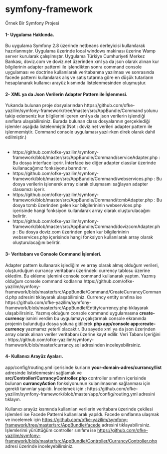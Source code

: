 # symfony-framework
Örnek Bir Symfony Projesi

<h4>1- Uygulama Hakkında.</h4>
Bu uygulama Symfony 2.8 üzerinde netbeans derleyicisi kullanılarak hazırlanmıştır. Uygulama üzerinde local windows makinası üzerine Wamp server kurularak çalışılmıştır.
Uygulama Türkiye Cumhuriyeti Merkez Bankası, doviz.com ve doviz.net üzerinden xml ya da json olarak alınan kur bilgilerinin
adapter patterni ile işlendikten sonra command console uygulaması ve doctrine kullanılarak veritabanına yazılması ve sonrasında facede patterni kullanılarak  alış ve satış tutarına göre en düşük tutarların hesaplanarak kullanıcı arayüz kısmında listelenmesinden oluşmuştur.

<h4>2- XML ya da Json Verilerin Adapter Pattern ile İşlenmesi.</h4>
Yukarıda bulunan proje dosyalarından https://github.com/ofke-yazilim/symfony-framework/tree/master/src/AppBundle/Command yolunu takip ederseniz 
kur bilgilerini içeren xml ya da json verilerin işlendiği sınıflara ulaşabilirsiniz. Burada bulunan class dosyalarının gerçeklediği işlemler aşağıda 
listelenmiştir.(Not : doviz.net verileri adapter pattern ile işlenmemiştir. Command console uygulaması yazılırken direk olarak dahil edilmiştir.)
<br><br>
<ul>
<li>https://github.com/ofke-yazilim/symfony-framework/blob/master/src/AppBundle/Command/serviceAdapter.php : Bu dosya interface içerir. 
    İnterface ise diğer adapter classlar üzerinde kullanacağımız fonksiyonu barındırır.</li>
<li>https://github.com/ofke-yazilim/symfony-framework/blob/master/src/AppBundle/Command/webservices.php : Bu dosya verilerin işlenerek array olarak oluşmasını sağlayan adapter classımızı içerir.</li>
<li>https://github.com/ofke-yazilim/symfony-framework/blob/master/src/AppBundle/Command/tcmbAdapter.php : Bu dosya tcmb üzerinden gelen kur bilgilerininin webservices.php içerisinde 
    hangi fonksiyon kullanılarak array olarak oluşturulacağını belirtir.</li>
<li>https://github.com/ofke-yazilim/symfony-framework/blob/master/src/AppBundle/Command/dovizcomAdapter.php : Bu dosya doviz.com üzerinden gelen kur bilgilerininin webservices.php içerisinde 
    hangi fonksiyon kullanılarak array olarak oluşturulacağını belirtir.</li>
</ul>

<h4>3- Veritabanı ve Console Command İşlemleri.</h4>
Adapter pattern kullanarak işlediğim ve array olarak almış olduğum verileri, oluşturduğum currancy veritabanı üzerindeki currency
tablosu üzerine ekledim. Bu ekleme işlemini console command kullanarak yaptım. Yazmış olduğum console command kodlarına https://github.com/ofke-yazilim/symfony-framework/blob/master/src/AppBundle/Command/CreateCurrancyCommand.php
adresini tıklayarak ulaşabilirsiniz. Currency entity sınıfına ise https://github.com/ofke-yazilim/symfony-framework/blob/master/src/AppBundle/Entity/currency.php tıklayarak ulaşabilirsiniz.
Yazmış olduğum console command uygulamasına <strong>create-currency</strong> ismini verdim bu uygulamayı çalıştırmak console ekranında projenin bulunduğu dosya yoluna gidilerek 
<strong>php app/console app:create-currency</strong> yazmamız yeterli olacaktır. Bu sayede xml ya da json üzerinden array olarak alınan veriler veritabanı üzerine kayıt edilir.
Veri Tabanı İçeriğini : https://github.com/ofke-yazilim/symfony-framework/blob/master/currancy.sql adresinden inceleyebilirsiniz.

<h4>4- Kullanıcı Arayüz Ayaları.</h4>
app/config/routing.yml içerisinde kurların <strong>your-domain-adres/currancy/list</strong> adresinde listelenmesini sağlamak ve 
<strong>src/Controller/CurrancyController.php</strong> controller sınıfının içerisinde bulunan <strong>currancyAction</strong> fonksiyonunun kulanılmasının sağlanması için 
gerekli tanımlar yapıldı. İncelemek için : https://github.com/ofke-yazilim/symfony-framework/blob/master/app/config/routing.yml adresini tıklayın.

Kullanıcı arayüz kısmında kullanılan verilerin veritabanı üzerinde çekilesi işlemleri ise Facede Patterni kullanılarak yapıldı. Facede sınıflarına ulaşmak ve 
incelemek için https://github.com/ofke-yazilim/symfony-framework/tree/master/src/AppBundle/facede adresini tıklayabilirsiniz. İşlemlerimi yürüttüğüm controller sınıfımı ise
https://github.com/ofke-yazilim/symfony-framework/blob/master/src/AppBundle/Controller/CurrancyController.php adresi üzerinde inceleyebilirsiniz.

